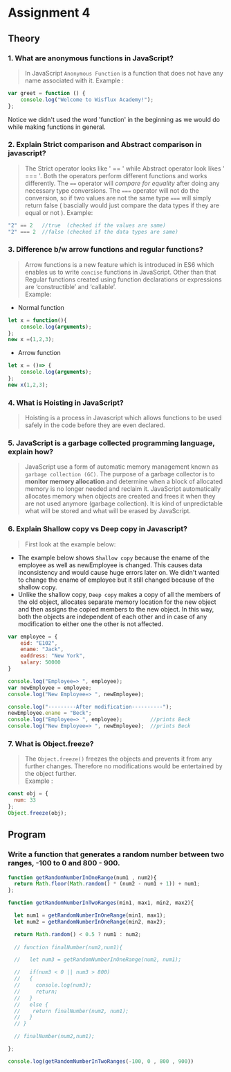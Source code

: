 # Assignment 4

## Theory

### 1. What are anonymous functions in JavaScript?
> In JavaScript `Anonymous Function` is a function that does not have any name associated with it. Example :
```js
var greet = function () {
    console.log("Welcome to Wisflux Academy!");
};
```
Notice we didn't used the word 'function' in the beginning as we would do while making functions in general.

### 2. Explain Strict comparison and Abstract comparison in javascript?
> The Strict operator looks like ' == ' while Abstract operator look likes ' === '. Both the operators perform different functions and works differently. The `==` operator will *compare for equality* after doing any necessary type conversions. The `===` operator will not do the conversion, so if two values are not the same type `===` will simply return false ( bascially would just compare the data types if they are equal or not ). Example:
```js
"2" == 2   //true  (checked if the values are same)
"2" === 2  //false (checked if the data types are same)
```

### 3. Difference b/w arrow functions and regular functions?
> Arrow functions is a new feature which is introduced in ES6 which enables us to write `concise` functions in JavaScript. Other than that Regular functions created using function declarations or expressions are ‘constructible’ and ‘callable’.  
Example:  
- Normal function
```js
let x = function(){
    console.log(arguments);
};
new x =(1,2,3);
```  
- Arrow function  
```js
let x = ()=> {
    console.log(arguments);
};
new x(1,2,3);
```

### 4. What is Hoisting in JavaScript?
> Hoisting is a process in Javascript which allows functions to be used safely in the code before they are even declared.

### 5. JavaScript is a garbage collected programming language, explain how?
> JavaScript use a form of automatic memory management known as `garbage collection (GC)`. The purpose of a garbage collector is to **monitor memory allocation** and determine when a block of allocated memory is no longer needed and reclaim it. JavaScript automatically allocates memory when objects are created and frees it when they are not used anymore (garbage collection). It is kind of unpredictable what will be stored and what will be erased by JavaScript.

### 6. Explain Shallow copy vs Deep copy in Javascript?
> First look at the example below:  
- The example below shows `Shallow copy` because the ename of the employee as well as newEmployee is changed. This causes data inconsistency and would cause huge errors later on. We didn't wanted to change the ename of employee but it still changed because of the shallow copy.  
- Unlike the shallow copy, `Deep copy` makes a copy of all the members of the old object, allocates separate memory location for the new object and then assigns the copied members to the new object. In this way, both the objects are independent of each other and in case of any modification to either one the other is not affected.  

```js
var employee = {
	eid: "E102",
	ename: "Jack",
	eaddress: "New York",
	salary: 50000
}

console.log("Employee=> ", employee);
var newEmployee = employee;
console.log("New Employee=> ", newEmployee);

console.log("---------After modification----------");
newEmployee.ename = "Beck";
console.log("Employee=> ", employee);         //prints Beck
console.log("New Employee=> ", newEmployee);  //prints Beck
```
### 7. What is Object.freeze?
> The `Object.freeze()` freezes the objects and prevents it from any further changes. Therefore no modifications would be entertained by the object further.  
Example :  
```js   
const obj = {
  num: 33
};  
Object.freeze(obj);  
```


## Program  
### Write a function that generates a random number between two ranges, -100 to 0 and 800 - 900.

```js
function getRandomNumberInOneRange(num1 , num2){
  return Math.floor(Math.random() * (num2 - num1 + 1)) + num1;
};

function getRandomNumberInTwoRanges(min1, max1, min2, max2){

  let num1 = getRandomNumberInOneRange(min1, max1);
  let num2 = getRandomNumberInOneRange(min2, max2);

  return Math.random() < 0.5 ? num1 : num2;
  
  // function finalNumber(num2,num1){

  //   let num3 = getRandomNumberInOneRange(num2, num1);

  //   if(num3 < 0 || num3 > 800)
  //   {
  //     console.log(num3);
  //     return;
  //   }
  //   else {
  //    return finalNumber(num2, num1);
  //   }
  // }

  // finalNumber(num2,num1);

};

console.log(getRandomNumberInTwoRanges(-100, 0 , 800 , 900))

```
